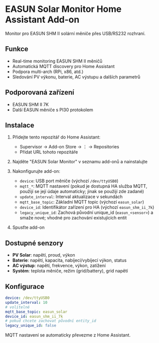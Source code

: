 # EASUN Solar Monitor Home Assistant Add-on

Monitor pro EASUN SHM II solární měniče přes USB/RS232 rozhraní.

## Funkce

- Real-time monitoring EASUN SHM II měničů
- Automatická MQTT discovery pro Home Assistant
- Podpora multi-arch (RPi, x86, atd.)
- Sledování PV výkonu, baterie, AC výstupu a dalších parametrů

## Podporovaná zařízení

- EASUN SHM II 7K
- Další EASUN měniče s PI30 protokolem

## Instalace

1. Přidejte tento repozitář do Home Assistant:
   - Supervisor → Add-on Store → ⋮ → Repositories
   - Přidat URL tohoto repozitáře

2. Najděte "EASUN Solar Monitor" v seznamu add-onů a nainstalujte

3. Nakonfigurujte add-on:
   - `device`: USB port měniče (výchozí `/dev/ttyUSB0`)
   - `mqtt_*`: MQTT nastavení (pokud je dostupná HA služba MQTT, použijí se její údaje automaticky; jinak se použijí zde zadané)
   - `update_interval`: Interval aktualizace v sekundách
   - `mqtt_base_topic`: Základní MQTT topic (výchozí `easun_solar`)
   - `device_id`: Identifikátor zařízení pro HA (výchozí `easun_shm_ii_7k`)
   - `legacy_unique_id`: Zachová původní unique_id (`easun_<sensor>`) a smaže nové; vhodné pro zachování existujících entit

4. Spusťte add-on

## Dostupné senzory

- **PV Solar**: napětí, proud, výkon
- **Baterie**: napětí, kapacita, nabíjecí/vybíjecí výkon, status
- **AC výstup**: napětí, frekvence, výkon, zatížení
- **Systém**: teplota měniče, režim (grid/battery), grid napětí

## Konfigurace

```yaml
device: /dev/ttyUSB0
update_interval: 10
# volitelné
mqtt_base_topic: easun_solar
device_id: easun_shm_ii_7k
# pokud chcete zachovat původní entity_id
legacy_unique_id: false
```

MQTT nastavení se automaticky převezme z Home Assistant.
